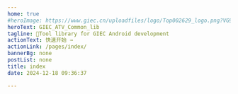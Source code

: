 ```yaml
---
home: true
#heroImage: https://www.giec.cn/uploadfiles/logo/Top002629_logo.png?VG9wMDAyNjI5X2xvZ28ucG5n
heroText: GIEC_ATV_Common_lib
tagline: 🚀Tool library for GIEC Android development
actionText: 快速开始 →
actionLink: /pages/index/
bannerBg: none
postList: none
title: index
date: 2024-12-18 09:36:37

---
```

